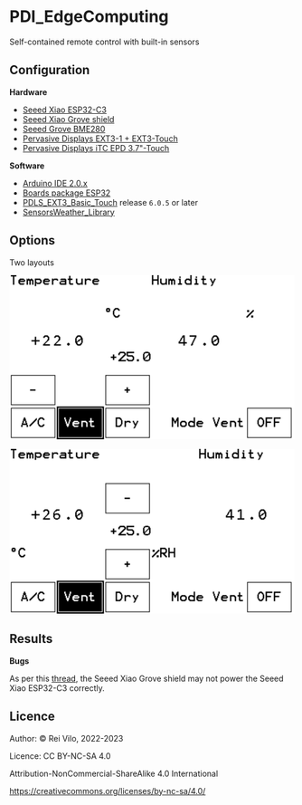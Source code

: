 # PDI_EdgeComputing

Self-contained remote control with built-in sensors

## Configuration

**Hardware**

+ [Seeed Xiao ESP32-C3](https://www.seeedstudio.com/Seeed-XIAO-ESP32C3-p-5431.html)
+ [Seeed Xiao Grove shield](https://www.seeedstudio.com/Grove-Shield-for-Seeeduino-XIAO-p-4621.html)
+ [Seeed Grove BME280](https://www.seeedstudio.com/Grove-BME280-Environmental-Sensor-Temperature-Humidity-Barometer.html)
+ [Pervasive Displays EXT3-1 + EXT3-Touch](https://www.pervasivedisplays.com/product/touch-expansion-board-ext3-touch/)
+ [Pervasive Displays iTC EPD 3.7"-Touch](https://www.pervasivedisplays.com/product/3-7-e-ink-display-with-touch-panel/)

**Software**

+ [Arduino IDE 2.0.x](https://github.com/arduino/arduino-ide)
+ [Boards package ESP32](https://github.com/espressif/arduino-esp32)
+ [PDLS_EXT3_Basic_Touch](https://github.com/rei-vilo/PDLS_EXT3_Basic_Touch) release `6.0.5` or later
+ [SensorsWeather_Library](https://github.com/rei-vilo/SensorsWeather_Library)

## Options

Two layouts

![](img/Layout_1.png)

![](img/Layout_2.png)

## Results

**Bugs**

 As per this [thread](https://forum.seeedstudio.com/t/xiao-esp32-c3-and-xiao-grove-shield-compatiblity/266491), the Seeed Xiao Grove shield may not power the Seeed Xiao ESP32-C3 correctly.

## Licence

Author: &copy; Rei Vilo, 2022-2023

Licence: CC BY-NC-SA 4.0

Attribution-NonCommercial-ShareAlike 4.0 International

https://creativecommons.org/licenses/by-nc-sa/4.0/
